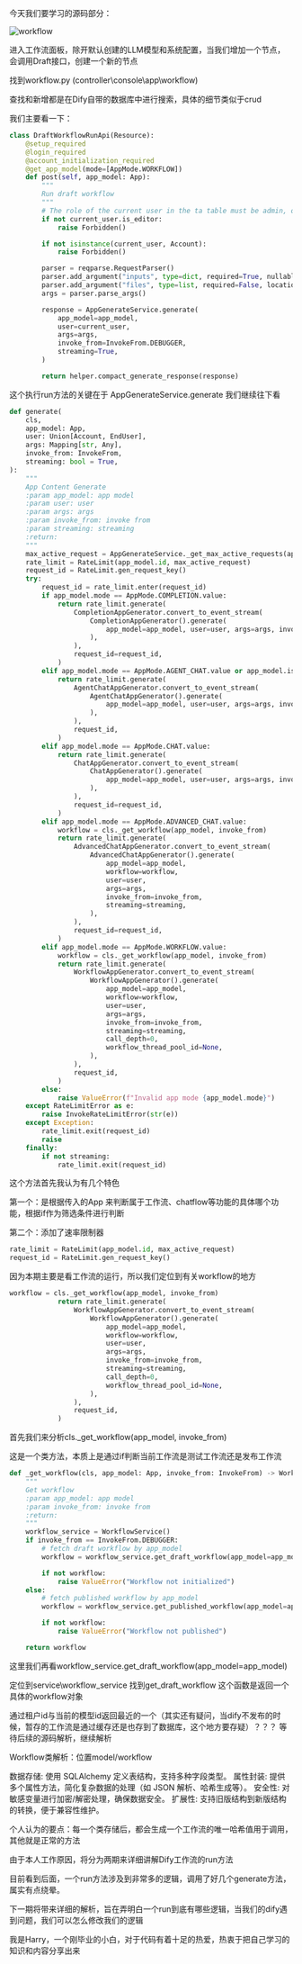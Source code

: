 今天我们要学习的源码部分：

![workflow](workflow.png)

进入工作流面板，除开默认创建的LLM模型和系统配置，当我们增加一个节点，会调用Draft接口，创建一个新的节点

找到workflow.py (controller\console\app\workflow)

查找和新增都是在Dify自带的数据库中进行搜索，具体的细节类似于crud

我们主要看一下：

```python
class DraftWorkflowRunApi(Resource):
    @setup_required
    @login_required
    @account_initialization_required
    @get_app_model(mode=[AppMode.WORKFLOW])
    def post(self, app_model: App):
        """
        Run draft workflow
        """
        # The role of the current user in the ta table must be admin, owner, or editor
        if not current_user.is_editor:
            raise Forbidden()

        if not isinstance(current_user, Account):
            raise Forbidden()

        parser = reqparse.RequestParser()
        parser.add_argument("inputs", type=dict, required=True, nullable=False, location="json")
        parser.add_argument("files", type=list, required=False, location="json")
        args = parser.parse_args()

        response = AppGenerateService.generate(
            app_model=app_model,
            user=current_user,
            args=args,
            invoke_from=InvokeFrom.DEBUGGER,
            streaming=True,
        )

        return helper.compact_generate_response(response)
```

这个执行run方法的关键在于 AppGenerateService.generate 我们继续往下看

```python
def generate(
    cls,
    app_model: App,
    user: Union[Account, EndUser],
    args: Mapping[str, Any],
    invoke_from: InvokeFrom,
    streaming: bool = True,
):
    """
    App Content Generate
    :param app_model: app model
    :param user: user
    :param args: args
    :param invoke_from: invoke from
    :param streaming: streaming
    :return:
    """
    max_active_request = AppGenerateService._get_max_active_requests(app_model)
    rate_limit = RateLimit(app_model.id, max_active_request)
    request_id = RateLimit.gen_request_key()
    try:
        request_id = rate_limit.enter(request_id)
        if app_model.mode == AppMode.COMPLETION.value:
            return rate_limit.generate(
                CompletionAppGenerator.convert_to_event_stream(
                    CompletionAppGenerator().generate(
                        app_model=app_model, user=user, args=args, invoke_from=invoke_from, streaming=streaming
                    ),
                ),
                request_id=request_id,
            )
        elif app_model.mode == AppMode.AGENT_CHAT.value or app_model.is_agent:
            return rate_limit.generate(
                AgentChatAppGenerator.convert_to_event_stream(
                    AgentChatAppGenerator().generate(
                        app_model=app_model, user=user, args=args, invoke_from=invoke_from, streaming=streaming
                    ),
                ),
                request_id,
            )
        elif app_model.mode == AppMode.CHAT.value:
            return rate_limit.generate(
                ChatAppGenerator.convert_to_event_stream(
                    ChatAppGenerator().generate(
                        app_model=app_model, user=user, args=args, invoke_from=invoke_from, streaming=streaming
                    ),
                ),
                request_id=request_id,
            )
        elif app_model.mode == AppMode.ADVANCED_CHAT.value:
            workflow = cls._get_workflow(app_model, invoke_from)
            return rate_limit.generate(
                AdvancedChatAppGenerator.convert_to_event_stream(
                    AdvancedChatAppGenerator().generate(
                        app_model=app_model,
                        workflow=workflow,
                        user=user,
                        args=args,
                        invoke_from=invoke_from,
                        streaming=streaming,
                    ),
                ),
                request_id=request_id,
            )
        elif app_model.mode == AppMode.WORKFLOW.value:
            workflow = cls._get_workflow(app_model, invoke_from)
            return rate_limit.generate(
                WorkflowAppGenerator.convert_to_event_stream(
                    WorkflowAppGenerator().generate(
                        app_model=app_model,
                        workflow=workflow,
                        user=user,
                        args=args,
                        invoke_from=invoke_from,
                        streaming=streaming,
                        call_depth=0,
                        workflow_thread_pool_id=None,
                    ),
                ),
                request_id,
            )
        else:
            raise ValueError(f"Invalid app mode {app_model.mode}")
    except RateLimitError as e:
        raise InvokeRateLimitError(str(e))
    except Exception:
        rate_limit.exit(request_id)
        raise
    finally:
        if not streaming:
            rate_limit.exit(request_id)
```

这个方法首先我认为有几个特色

第一个：是根据传入的App 来判断属于工作流、chatflow等功能的具体哪个功能，根据if作为筛选条件进行判断

第二个：添加了速率限制器

```python
rate_limit = RateLimit(app_model.id, max_active_request)
request_id = RateLimit.gen_request_key()
```

因为本期主要是看工作流的运行，所以我们定位到有关workflow的地方

```python
workflow = cls._get_workflow(app_model, invoke_from)
            return rate_limit.generate(
                WorkflowAppGenerator.convert_to_event_stream(
                    WorkflowAppGenerator().generate(
                        app_model=app_model,
                        workflow=workflow,
                        user=user,
                        args=args,
                        invoke_from=invoke_from,
                        streaming=streaming,
                        call_depth=0,
                        workflow_thread_pool_id=None,
                    ),
                ),
                request_id,
            )
```

首先我们来分析cls._get_workflow(app_model, invoke_from)

这是一个类方法，本质上是通过if判断当前工作流是测试工作流还是发布工作流

```python
def _get_workflow(cls, app_model: App, invoke_from: InvokeFrom) -> Workflow:
    """
    Get workflow
    :param app_model: app model
    :param invoke_from: invoke from
    :return:
    """
    workflow_service = WorkflowService()
    if invoke_from == InvokeFrom.DEBUGGER:
        # fetch draft workflow by app_model
        workflow = workflow_service.get_draft_workflow(app_model=app_model)

        if not workflow:
            raise ValueError("Workflow not initialized")
    else:
        # fetch published workflow by app_model
        workflow = workflow_service.get_published_workflow(app_model=app_model)

        if not workflow:
            raise ValueError("Workflow not published")

    return workflow
```

这里我们再看workflow_service.get_draft_workflow(app_model=app_model)

定位到service\workflow_service 找到get_draft_workflow 这个函数是返回一个具体的workflow对象

通过租户id与当前的模型id返回最近的一个（其实还有疑问，当dify不发布的时候，暂存的工作流是通过缓存还是也存到了数据库，这个地方要存疑）？？？ 等待后续的源码解析，继续解析



Workflow类解析：位置model/workflow 

数据存储: 使用 SQLAlchemy 定义表结构，支持多种字段类型。
属性封装: 提供多个属性方法，简化复杂数据的处理（如 JSON 解析、哈希生成等）。
安全性: 对敏感变量进行加密/解密处理，确保数据安全。
扩展性: 支持旧版结构到新版结构的转换，便于兼容性维护。

个人认为的要点：每一个类存储后，都会生成一个工作流的唯一哈希值用于调用，其他就是正常的方法



由于本人工作原因，将分为两期来详细讲解Dify工作流的run方法

目前看到后面，一个run方法涉及到非常多的逻辑，调用了好几个generate方法，属实有点绕晕。

下一期将带来详细的解析，旨在弄明白一个run到底有哪些逻辑，当我们的dify遇到问题，我们可以怎么修改我们的逻辑

我是Harry，一个刚毕业的小白，对于代码有着十足的热爱，热衷于把自己学习的知识和内容分享出来

